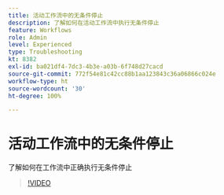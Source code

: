 ```yaml
---
title: 活动工作流中的无条件停止
description: 了解如何在活动工作流中执行无条件停止
feature: Workflows
role: Admin
level: Experienced
type: Troubleshooting
kt: 8382
exl-id: ba021df4-7dc3-4b3e-a03b-6f748d27cacd
source-git-commit: 772f54e81c42cc88b1aa123843c36a06866c024e
workflow-type: ht
source-wordcount: '30'
ht-degree: 100%

---
```


# 活动工作流中的无条件停止

了解如何在工作流中正确执行无条件停止

>[!VIDEO](https://video.tv.adobe.com/v/335887?quality=12)
